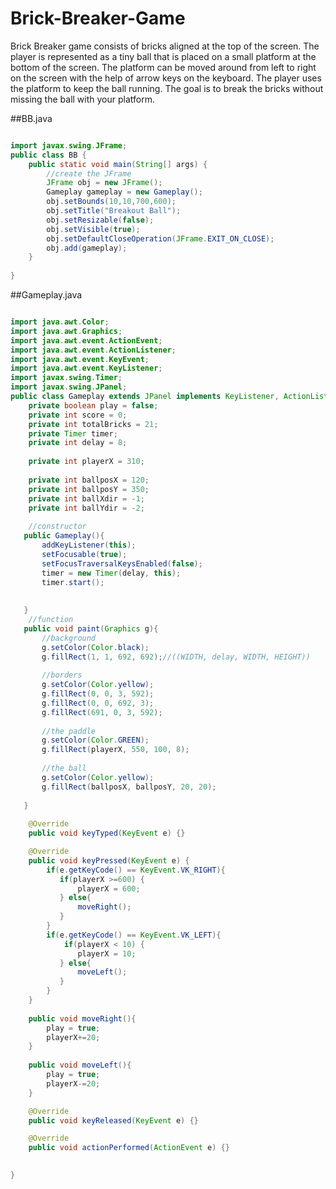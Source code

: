# Brick-Breaker-Game
Brick Breaker game consists of bricks aligned at the top of the screen. The player is represented as a tiny ball that is placed on a small platform at the bottom of the screen. The platform can be moved around from left to right on the screen with the help of arrow keys on the keyboard. The player uses the platform to keep the ball running. The goal is to break the bricks without missing the ball with your platform.


##BB.java

```java

import javax.swing.JFrame;
public class BB {
    public static void main(String[] args) {
        //create the JFrame
        JFrame obj = new JFrame();
        Gameplay gameplay = new Gameplay();
        obj.setBounds(10,10,700,600);
        obj.setTitle("Breakout Ball");
        obj.setResizable(false);
        obj.setVisible(true);
        obj.setDefaultCloseOperation(JFrame.EXIT_ON_CLOSE);
        obj.add(gameplay);
    }
    
}


```





##Gameplay.java

```java

import java.awt.Color;
import java.awt.Graphics;
import java.awt.event.ActionEvent;
import java.awt.event.ActionListener;
import java.awt.event.KeyEvent;
import java.awt.event.KeyListener;
import javax.swing.Timer;
import javax.swing.JPanel;
public class Gameplay extends JPanel implements KeyListener, ActionListener{
    private boolean play = false;
    private int score = 0;
    private int totalBricks = 21;
    private Timer timer;
    private int delay = 8;
    
    private int playerX = 310;
    
    private int ballposX = 120;
    private int ballposY = 350;
    private int ballXdir = -1;
    private int ballYdir = -2;
    
    //constructor
   public Gameplay(){
       addKeyListener(this);
       setFocusable(true);
       setFocusTraversalKeysEnabled(false);
       timer = new Timer(delay, this);
       timer.start();
       
       
   } 
    //function
   public void paint(Graphics g){
       //background
       g.setColor(Color.black);
       g.fillRect(1, 1, 692, 692);//((WIDTH, delay, WIDTH, HEIGHT))
       
       //borders
       g.setColor(Color.yellow);
       g.fillRect(0, 0, 3, 592);
       g.fillRect(0, 0, 692, 3);
       g.fillRect(691, 0, 3, 592);
       
       //the paddle
       g.setColor(Color.GREEN);
       g.fillRect(playerX, 550, 100, 8);
       
       //the ball
       g.setColor(Color.yellow);
       g.fillRect(ballposX, ballposY, 20, 20);
   
   }
   
    @Override
    public void keyTyped(KeyEvent e) {}

    @Override
    public void keyPressed(KeyEvent e) {
        if(e.getKeyCode() == KeyEvent.VK_RIGHT){
           if(playerX >=600) {
               playerX = 600;
           } else{
               moveRight();
           }
        }
        if(e.getKeyCode() == KeyEvent.VK_LEFT){
            if(playerX < 10) {
               playerX = 10;
           } else{
               moveLeft();
           }
        }
    }
    
    public void moveRight(){
        play = true;
        playerX+=20;
    }
    
    public void moveLeft(){
        play = true;
        playerX-=20;
    }

    @Override
    public void keyReleased(KeyEvent e) {}

    @Override
    public void actionPerformed(ActionEvent e) {}

        
}



```
